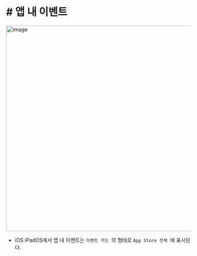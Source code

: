 # # 앱 내 이벤트

<img width="560" alt="image" src="https://user-images.githubusercontent.com/53874628/139381163-8c863e49-7b30-405a-9f7d-8c8419636b2f.png">

- iOS iPadOS에서 앱 내 이벤트는  `이벤트 카드 `의 형태로  `App Store 전체 `에 표시된다.
